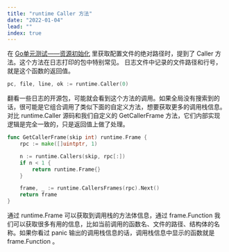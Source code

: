 ```yaml
---
title: "runtime Caller 方法"
date: "2022-01-04"
lead: ""
index: true
---
```


在 [Go单元测试——资源初始化](https://juejin.cn/post/7121103084532531214) 里获取配置文件的绝对路径时，提到了 Caller 方法。这个方法在日志打印的包中特别常见。
日志文件中记录的文件路径和行号，就是这个函数的返回值。

```go
pc, file, line, ok := runtime.Caller(0)
```

翻看一些日志的开源包，可能就会看到这个方法的调用。如果全局没有搜索到的话，很可能是它组合调用了类似下面的自定义方法，想要获取更多的调用栈信息。对比 runtime.Caller
源码和我们自定义的 GetCallerFrame 方法，它们内部实现逻辑是完全一致的，只是返回值上做了处理。

```go
func GetCallerFrame(skip int) runtime.Frame {
	rpc := make([]uintptr, 1)

	n := runtime.Callers(skip, rpc[:])
	if n < 1 {
		return runtime.Frame{}
	}

	frame, _ := runtime.CallersFrames(rpc).Next()
	return frame
}
```

通过 runtime.Frame 可以获取到调用栈的方法体信息，通过 frame.Function 我们可以获取很多有用的信息，比如当前调用的函数名、文件的路径、结构体的名称。如果你看过 panic
输出的调用栈信息的话，调用栈信息中显示的函数就是 frame.Function 。